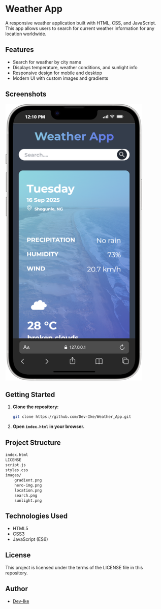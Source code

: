 # Weather App

A responsive weather application built with HTML, CSS, and JavaScript. This app allows users to search for current weather information for any location worldwide.

## Features
- Search for weather by city name
- Displays temperature, weather conditions, and sunlight info
- Responsive design for mobile and desktop
- Modern UI with custom images and gradients

## Screenshots
![App Screenshot](images/screenshot.png)

## Getting Started
1. **Clone the repository:**
   ```sh
   git clone https://github.com/Dev-Ike/Weather_App.git
   ```
2. **Open `index.html` in your browser.**

## Project Structure
```
index.html
LICENSE
script.js
styles.css
images/
    gradient.png
    hero-img.png
    location.png
    search.png
    sunlight.png
```

## Technologies Used
- HTML5
- CSS3
- JavaScript (ES6)

## License
This project is licensed under the terms of the LICENSE file in this repository.

## Author
- [Dev-Ike](https://github.com/Dev-Ike)
